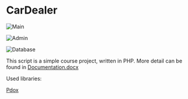 # CarDealer

![Main](https://i.imgur.com/vSfETjC.png)

![Admin](https://i.imgur.com/QwxDHxy.png)

![Database](https://i.imgur.com/vWjkOwQ.png)

This script is a simple course project, written in PHP.  More detail can be found in [Documentation.docx](https://github.com/safademirel07/CarDealer/blob/master/Documentation.docx)

Used libraries:

[Pdox](https://github.com/izniburak/pdox)
